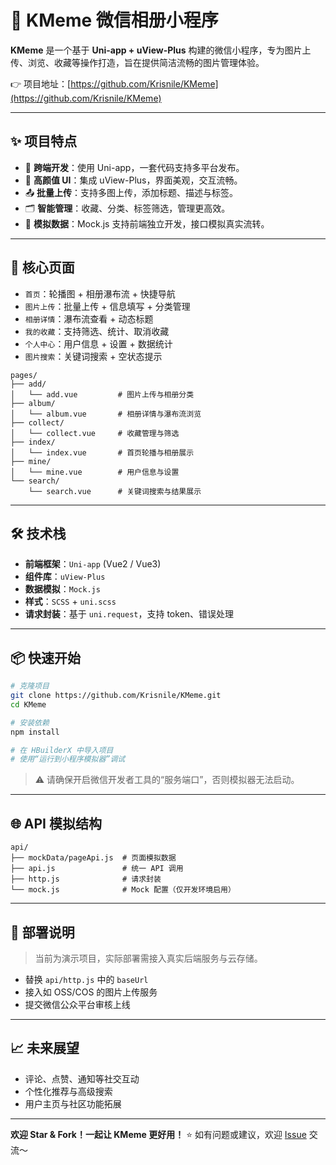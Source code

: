 # 🚀 KMeme 微信相册小程序

**KMeme** 是一个基于 **Uni-app + uView-Plus** 构建的微信小程序，专为图片上传、浏览、收藏等操作打造，旨在提供简洁流畅的图片管理体验。

👉 项目地址：[https://github.com/Krisnile/KMeme](https://github.com/Krisnile/KMeme)

---

## ✨ 项目特点

* 📱 **跨端开发**：使用 Uni-app，一套代码支持多平台发布。
* 🎨 **高颜值 UI**：集成 uView-Plus，界面美观，交互流畅。
* 📤 **批量上传**：支持多图上传，添加标题、描述与标签。
* 🗂️ **智能管理**：收藏、分类、标签筛选，管理更高效。
* 🧪 **模拟数据**：Mock.js 支持前端独立开发，接口模拟真实流转。

---

## 🧩 核心页面

* `首页`：轮播图 + 相册瀑布流 + 快捷导航
* `图片上传`：批量上传 + 信息填写 + 分类管理
* `相册详情`：瀑布流查看 + 动态标题
* `我的收藏`：支持筛选、统计、取消收藏
* `个人中心`：用户信息 + 设置 + 数据统计
* `图片搜索`：关键词搜索 + 空状态提示

```
pages/
├── add/
│   └── add.vue         # 图片上传与相册分类
├── album/
│   └── album.vue       # 相册详情与瀑布流浏览
├── collect/
│   └── collect.vue     # 收藏管理与筛选
├── index/
│   └── index.vue       # 首页轮播与相册展示
├── mine/
│   └── mine.vue        # 用户信息与设置
└── search/
    └── search.vue      # 关键词搜索与结果展示
```
---

## 🛠 技术栈

* **前端框架**：`Uni-app` (Vue2 / Vue3)
* **组件库**：`uView-Plus`
* **数据模拟**：`Mock.js`
* **样式**：`SCSS` + `uni.scss`
* **请求封装**：基于 `uni.request`，支持 token、错误处理

---

## 📦 快速开始

```bash
# 克隆项目
git clone https://github.com/Krisnile/KMeme.git
cd KMeme

# 安装依赖
npm install

# 在 HBuilderX 中导入项目
# 使用“运行到小程序模拟器”调试
```

> ⚠️ 请确保开启微信开发者工具的“服务端口”，否则模拟器无法启动。

---

## 🌐 API 模拟结构

```
api/
├── mockData/pageApi.js  # 页面模拟数据
├── api.js               # 统一 API 调用
├── http.js              # 请求封装
└── mock.js              # Mock 配置（仅开发环境启用）
```

---

## 📌 部署说明

> 当前为演示项目，实际部署需接入真实后端服务与云存储。

* 替换 `api/http.js` 中的 `baseUrl`
* 接入如 OSS/COS 的图片上传服务
* 提交微信公众平台审核上线

---

## 📈 未来展望

* 评论、点赞、通知等社交互动
* 个性化推荐与高级搜索
* 用户主页与社区功能拓展

---

**欢迎 Star & Fork！一起让 KMeme 更好用！** ⭐
如有问题或建议，欢迎 [Issue](https://github.com/Krisnile/KMeme/issues) 交流～

